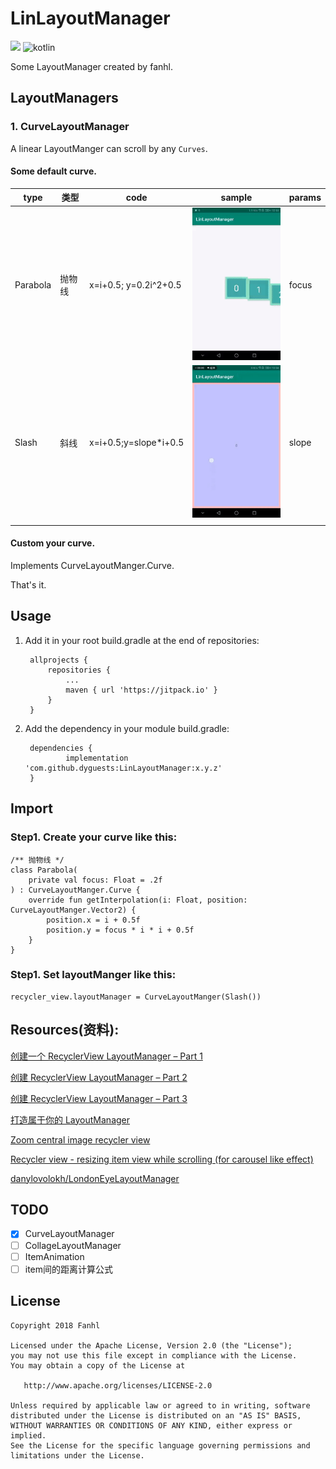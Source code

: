 # LinLayoutManager

[![](https://jitpack.io/v/dyguests/LinLayoutManager.svg)](https://jitpack.io/#dyguests/LinLayoutManager) ![kotlin](https://img.shields.io/badge/language-kotlin-brightgreen.svg)

Some LayoutManager created by fanhl.

## LayoutManagers

### 1. CurveLayoutManager

A linear LayoutManger can scroll by any `Curves`.

#### Some default curve.

| type | 类型 | code | sample | params |
|---|---|---|---|---|
| Parabola | 抛物线 | x=i+0.5; y=0.2i^2+0.5 | ![](./graphics/parabola.gif)  | focus |
| Slash | 斜线 | x=i+0.5;y=slope*i+0.5 | ![](./graphics/slash.gif) | slope |
|   |   |   |   |   |

#### Custom your curve.

Implements CurveLayoutManger.Curve.

That's it.

## Usage

1. Add it in your root build.gradle at the end of repositories:

        allprojects {
            repositories {
                ...
                maven { url 'https://jitpack.io' }
            }
        }

2. Add the dependency in your module build.gradle:

        dependencies {
                implementation 'com.github.dyguests:LinLayoutManager:x.y.z'
        }

## Import

### Step1. Create your curve like this:

    /** 抛物线 */
    class Parabola(
        private val focus: Float = .2f
    ) : CurveLayoutManger.Curve {
        override fun getInterpolation(i: Float, position: CurveLayoutManger.Vector2) {
            position.x = i + 0.5f
            position.y = focus * i * i + 0.5f
        }
    }

### Step1. Set layoutManger like this:

    recycler_view.layoutManager = CurveLayoutManger(Slash())

## Resources(资料):

 [创建一个 RecyclerView LayoutManager – Part 1](https://github.com/hehonghui/android-tech-frontier/blob/master/issue-9/%E5%88%9B%E5%BB%BA-RecyclerView-LayoutManager-Part-1.md)

[创建 RecyclerView LayoutManager – Part 2](https://github.com/hehonghui/android-tech-frontier/blob/master/issue-13/%E5%88%9B%E5%BB%BA-RecyclerView-LayoutManager-Part-2.md)

[创建 RecyclerView LayoutManager – Part 3](https://github.com/hehonghui/android-tech-frontier/blob/master/issue-13/%E5%88%9B%E5%BB%BA-RecyclerView-LayoutManager-Part-3.md)

[打造属于你的 LayoutManager](https://www.jianshu.com/p/08d998d047d8)

[Zoom central image recycler view](https://stackoverflow.com/questions/35309710/zoom-central-image-recycler-view/35311728#35311728)

[Recycler view - resizing item view while scrolling (for carousel like effect)](https://stackoverflow.com/questions/41307578/recycler-view-resizing-item-view-while-scrolling-for-carousel-like-effect)

[danylovolokh/LondonEyeLayoutManager](https://github.com/danylovolokh/LondonEyeLayoutManager)

## TODO

- [x] CurveLayoutManager
- [ ] CollageLayoutManager
- [ ] ItemAnimation
- [ ] item间的距离计算公式

## License

    Copyright 2018 Fanhl

    Licensed under the Apache License, Version 2.0 (the "License");
    you may not use this file except in compliance with the License.
    You may obtain a copy of the License at

       http://www.apache.org/licenses/LICENSE-2.0

    Unless required by applicable law or agreed to in writing, software
    distributed under the License is distributed on an "AS IS" BASIS,
    WITHOUT WARRANTIES OR CONDITIONS OF ANY KIND, either express or implied.
    See the License for the specific language governing permissions and
    limitations under the License.